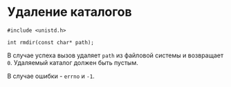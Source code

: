 # Удаление каталогов

    #include <unistd.h>

    int rmdir(const char* path);

В случае успеха вызов удаляет `path` из файловой системы и возвращает `0`. Удаляемый каталог должен быть пустым. 

В случае ошибки - `errno` и `-1`. 
